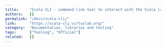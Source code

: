 ```yaml
---
title:     "Scala CLI - command-line tool to interact with the Scala language"
authors:   []
permalink: "/docs/scala-cli/"
link:      "https://scala-cli.virtuslab.org/"
category:  "Documentation, libraries and tooling"
tags:      ["Tooling", "Official"]
related:   []
---
```

